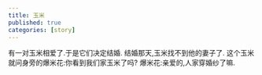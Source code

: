 ```yaml
---
title: 玉米
published: true
categories: [story]
---
```


有一对玉米相爱了.于是它们决定结婚.
结婚那天,玉米找不到他的妻子了.
这个玉米就问身旁的爆米花:你看到我们家玉米了吗?
爆米花:亲爱的,人家穿婚纱了嘛. 

